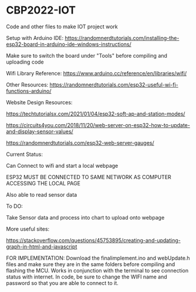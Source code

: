 # CBP2022-IOT
Code and other files to make IOT project work

Setup with Arduino IDE:
https://randomnerdtutorials.com/installing-the-esp32-board-in-arduino-ide-windows-instructions/

Make sure to switch the board under "Tools" before compiling and uploading code

Wifi Library Reference:
https://www.arduino.cc/reference/en/libraries/wifi/

Other Resources:
https://randomnerdtutorials.com/esp32-useful-wi-fi-functions-arduino/

Website Design Resources:

https://techtutorialsx.com/2021/01/04/esp32-soft-ap-and-station-modes/

https://circuits4you.com/2018/11/20/web-server-on-esp32-how-to-update-and-display-sensor-values/

https://randomnerdtutorials.com/esp32-web-server-gauges/


Current Status:

Can Connect to wifi and start a local webpage 

ESP32 MUST BE CONNECTED TO SAME NETWORK AS COMPUTER ACCESSING THE LOCAL PAGE

Also able to read sensor data

To DO: 

Take Sensor data and process into chart to upload onto webpage


More useful sites:

https://stackoverflow.com/questions/45753895/creating-and-updating-graph-in-html-and-javascript

FOR IMPLEMENTATION: Download the finalimplement.ino and webUpdate.h files and make sure they are in the same folders before compiling and flashing the MCU.
Works in conjunction with the terminal to see connection status with internet. In code, be sure to change the WIFI name and password so that you are able to connect to it.

